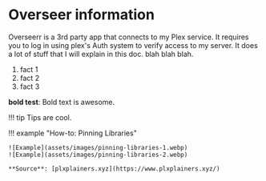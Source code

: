 # Overseer information

Overseerr is a 3rd party app that connects to my Plex service. It requires you to log in using plex's Auth system to verify access to my server. It does a lot of stuff that I will explain in this doc. blah blah blah.

1. fact 1
2. fact 2
3. fact 3

**bold test**: Bold text is awesome.

!!! tip
    Tips are cool. 

!!! example "How-to: Pinning Libraries"

    ![Example](assets/images/pinning-libraries-1.webp)
    ![Example](assets/images/pinning-libraries-2.webp)

    **Source**: [plxplainers.xyz](https://www.plxplainers.xyz/)
